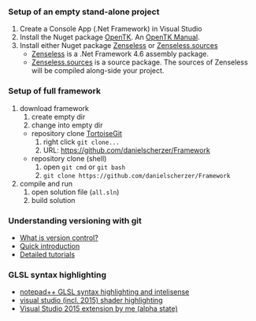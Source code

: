 ### Setup of an empty stand-alone project
1. Create a Console App (.Net Framework) in Visual Studio
1. Install the Nuget package [OpenTK](hhttps://www.nuget.org/packages/OpenTK/3.0.0-pre). An [OpenTK Manual](https://github.com/mono/opentk/blob/master/Documentation/Manual.pdf).
1. Install either Nuget package [Zenseless](https://www.nuget.org/packages/Zenseless/) or [Zenseless.sources](https://www.nuget.org/packages/Zenseless.sources/)
	+ [Zenseless](https://www.nuget.org/packages/Zenseless/) is a .Net Framework 4.6 assembly package.
	+ [Zenseless.sources](https://www.nuget.org/packages/Zenseless.sources/) is a source package. The sources of Zenseless will be compiled along-side your project.

### Setup of full framework
1. download framework
	1. create empty dir
	1. change into empty dir
	+ repository clone [TortoiseGit](https://tortoisegit.org/)
		1. right click `git clone...`
		1. URL: https://github.com/danielscherzer/Framework
	+ repository clone (shell)
		1. open `git cmd` or `git bash`
		1. `git clone https://github.com/danielscherzer/Framework`
1. compile and run
	1. open solution file (`all.sln`)
	1. build solution

### Understanding versioning with git
+ [What is version control?](https://de.atlassian.com/git/tutorials/what-is-version-control)
+ [Quick introduction](https://rogerdudler.github.io/git-guide/index.de.html)
+ [Detailed tutorials](https://de.atlassian.com/git/tutorials/)

### GLSL syntax highlighting
+ [notepad++ GLSL syntax highlighting and intelisense](/glslExtensions/notepadpp)
+ [visual studio (incl. 2015) shader highlighting](http://www.horsedrawngames.com/shader-syntax-highlighting-in-visual-studio-2013/)
+ [Visual Studio 2015 extension by me (alpha state)](/glslExtensions/GLSLintegration.vsix)
